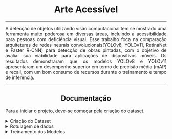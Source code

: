<h1 align="center">Arte Acessível</h1>
<hr>
<p align="justify">A detecção de objetos utilizando visão computacional tem se mostrado uma ferramenta muito poderosa em diversas áreas, incluindo a acessibilidade para pessoas com deficiência visual. Esse trabalho foca na comparação arquiteturas de redes neurais convolucionais(YOLOv8, YOLOv11, RetinaNet e Faster R-CNN) para detecção de obras pintadas, com o objetivo de avaliar sua viabilidade para aplicações de dispositivos móveis.  Os resultados demonstraram que os modelos YOLOv8 e YOLOv11 apresentaram  um desempenho superior em termo de precisão média (mAP) e recall, com um bom consumo de recursos durante o treinamento e tempo de inferência.</p>
<hr>
<h2 align="center">Documentação</h2>
<p>Para a iniciar o projeto, deve-se começar pela criação do dataset.</p>
<details close>
<summary>Criação do Dataset</summary>
<p>Para o perfeito funcionamento dos scripts de criação do dataset, é necessário a instalação correta das bibliotecas utilizadas.</p>

```bash
pip install -r requirements.txt
```
<p>Para realizar o download das imagens é necessário executar o script <strong>baixarImagens.py</strong>, seguindos as instruções contidas no arquivo.</p>

```bash
python baixarImagens.py
```

<p>Caso seja necessário, é possível renomear as imagens baixadas utilizando o script <strong>renomeiaImagem.py</strong>.</p>

```bash
python renomeiaImagem.py
```

<p>Para aplicar o augmentation nas imagens, basta utilizar o script <strong>adicionaAugmentations.py</strong>.</p>

```bash
python adicionaAugmentations.py
```
</details>
<details close>
<summary>Rotulagem de dados</summary>
<p>Após o download e organização das imagens, deve se realizar a rotulagem manual dos dados para em seguida partir para o treinamento dos modelos.
Existem diversos programas que possibilitam a rotulagem dos dados, o recomentado utilizar é o LabelImg, por sua facilidade de uso e execução na máquina local. Para utiliza-lo basta executar:</p>

```bash
labelImg DIRETÓRIO_IMAGEMS DETINO_ANOTAÇÕES CAMINHO_ARQUIVO_classes.txt
```
</details>
<details close>
<summary>Treinamento dos Modelos</summary>
<p>Após os dados rotulados, é possível executar o treinamento dos modelos. Como ambiente computacional, é possivel utilizar o Google Colab e Kaggle, sendo o segundo o mais recomendado por conta de seu tempo de uso ser maior.</p>

<p>Os códigos para treinamento está na parta <strong>ScriptsTreinamento</strong>.</p>
</details>